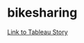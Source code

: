 # bikesharing

[Link to Tableau Story](https://public.tableau.com/app/profile/rachael4817/viz/CitiBikeSuccessinNYC/CitiBikeStory?publish=yes)
